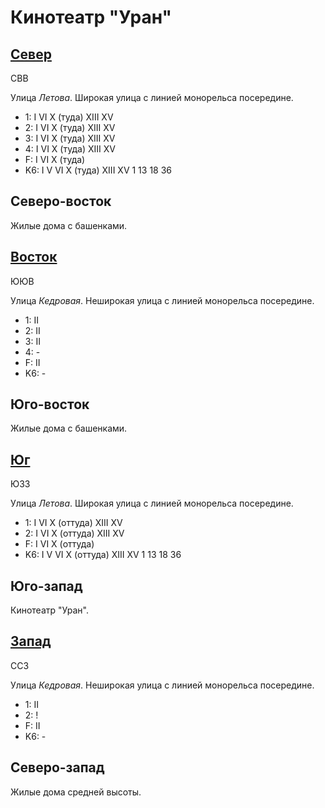 # Кинотеатр "Уран"

## [Север](./590065.md)

СВВ

Улица *Летова*.
Широкая улица с линией монорельса посередине.

* 1:    I   VI  X (туда)    XIII    XV
* 2:    I   VI  X (туда)    XIII    XV
* 3:    I   VI  X (туда)    XIII    XV
* 4:    I   VI  X (туда)    XIII    XV
* F:    I   VI  X (туда)
* K6:   I   V   VI  X (туда)    XIII    XV
        1   13  18  36

## Северо-восток

Жилые дома с башенками.

## [Восток](./595070.md)

ЮЮВ

Улица *Кедровая*.
Неширокая улица с линией монорельса посередине.

* 1:    II
* 2:    II
* 3:    II
* 4:    -
* F:    II
* K6:   -

## Юго-восток

Жилые дома с башенками.

## [Юг](./590080.md)

ЮЗЗ

Улица *Летова*.
Широкая улица с линией монорельса посередине.

* 1:    I   VI  X (оттуда)  XIII    XV
* 2:    I   VI  X (оттуда)  XIII    XV
* F:    I   VI  X (оттуда)
* K6:   I   V   VI  X (оттуда)  XIII    XV
        1   13  18  36

## Юго-запад

Кинотеатр "Уран".

## [Запад](./585070.md)

ССЗ

Улица *Кедровая*.
Неширокая улица с линией монорельса посередине.

* 1:    II
* 2:    !
* F:    II
* K6:   -

## Северо-запад

Жилые дома средней высоты.
